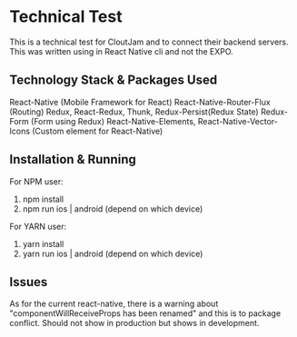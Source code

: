 # Technical Test
This is a technical test for CloutJam and to connect their backend servers. This was written using in React Native cli and not the EXPO.

## Technology Stack & Packages Used
React-Native (Mobile Framework for React)
React-Native-Router-Flux (Routing)
Redux, React-Redux, Thunk, Redux-Persist(Redux State)
Redux-Form (Form using Redux)
React-Native-Elements, React-Native-Vector-Icons (Custom element for React-Native)

## Installation & Running
For NPM user:
1. npm install
2. npm run ios | android (depend on which device)

For YARN user:
1. yarn install
2. yarn run ios | android (depend on which device)

## Issues
As for the current react-native, there is a warning about "componentWillReceiveProps has been renamed" and this is to package conflict.
Should not show in production but shows in development.